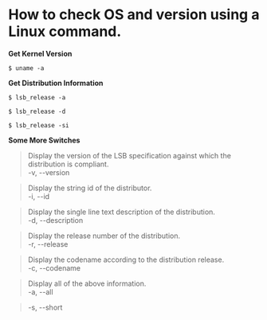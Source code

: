 # How to check OS and version using a Linux command.


**Get Kernel Version**
```{r, engine='bash', count_lines}
$ uname -a
```

**Get Distribution Information**
```{r, engine='bash', count_lines}
$ lsb_release -a

$ lsb_release -d

$ lsb_release -si
```

**Some More Switches**
> Display the version of the LSB specification against which the distribution is compliant. <br />
> -v, --version

> Display the string id of the distributor. <br />
> -i, --id

> Display the single line text description of the distribution. <br />
> -d, --description

> Display the release number of the distribution. <br />
> -r, --release

> Display the codename according to the distribution release. <br />
> -c, --codename

> Display all of the above information. <br />
> -a, --all


> -s, --short